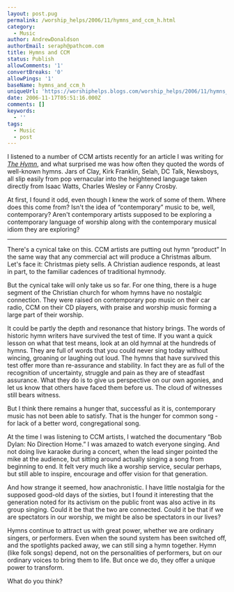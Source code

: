 ```yaml
---
layout: post.pug
permalink: /worship_helps/2006/11/hymns_and_ccm_h.html 
category:
  - Music
author: AndrewDonaldson
authorEmail: seraph@pathcom.com
title: Hymns and CCM
status: Publish
allowComments: '1'
convertBreaks: '0'
allowPings: '1'
baseName: hymns_and_ccm_h
uniqueUrl: 'https://worshiphelps.blogs.com/worship_helps/2006/11/hymns_and_ccm_h.html '
date: 2006-11-17T05:51:16.000Z
comments: []
keywords:
  - ''
tags:
  - Music
  - post
---
```

I listened to a number of CCM artists recently for an article I was writing for _[The Hymn](www.hymnsociety.org)_, and what surprised me was how often they quoted the words of well-known hymns. Jars of Clay, Kirk Franklin, Selah, DC Talk, Newsboys, all slip easily from pop vernacular into the heightened language taken directly from Isaac Watts, Charles Wesley or Fanny Crosby.

At first, I found it odd, even though I knew the work of some of them. Where does this come from? Isn't the idea of “contemporary” music to be, well, contemporary? Aren't contemporary artists supposed to be exploring a contemporary language of worship along with the contemporary musical idiom they are exploring?
***
There's a cynical take on this. CCM artists are putting out hymn “product” In the same way that any commercial act will produce a Christmas album. Let's face it: Christmas piety sells. A Christian audience responds, at least in part, to the familiar cadences of traditional hymnody.

But the cynical take will only take us so far. For one thing, there is a huge segment of the Christian church for whom hymns have no nostalgic connection. They were raised on contemporary pop music on their car radio, CCM on their CD players, with praise and worship music forming a large part of their worship.

It could be partly the depth and resonance that history brings. The words of historic hymn writers have survived the test of time. If you want a quick lesson on what that test means, look at an old hymnal at the hundreds of hymns. They are full of words that you could never sing today without wincing, groaning or laughing out loud. The hymns that have survived this test offer more than re-assurance and stability. In fact they are as full of the recognition of uncertainty, struggle and pain as they are of steadfast assurance. What they do is to give us perspective on our own agonies, and let us know that others have faced them before us. The cloud of witnesses still bears witness.

But I think there remains a hunger that, successful as it is, contemporary music has not been able to satisfy. That is the hunger for common song - for lack of a better word, congregational song.

At the time I was listening to CCM artists, I watched the documentary “Bob Dylan: No Direction Home.” I was amazed to watch everyone singing. And not doing live karaoke during a concert, when the lead singer pointed the mike at the audience, but sitting around actually singing a song from beginning to end. It felt very much like a worship service, secular perhaps, but still able to inspire, encourage and offer vision for that generation.

And how strange it seemed, how anachronistic. I have little nostalgia for the supposed good-old days of the sixties, but I found it interesting that the generation noted for its activism on the public front was also active in its group singing. Could it be that the two are connected. Could it be that if we are spectators in our worship, we might be also be spectators in our lives?

Hymns continue to attract us with great power, whether we are ordinary singers, or performers. Even when the sound system has been switched off, and the spotlights packed away, we can still sing a hymn together. Hymn (like folk songs) depend, not on the personalities of performers, but on our ordinary voices to bring them to life. But once we do, they offer a unique power to transform.

What do you think?